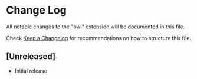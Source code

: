 # Change Log

All notable changes to the "owl" extension will be documented in this file.

Check [Keep a Changelog](http://keepachangelog.com/) for recommendations on how to structure this file.

## [Unreleased]

- Initial release
